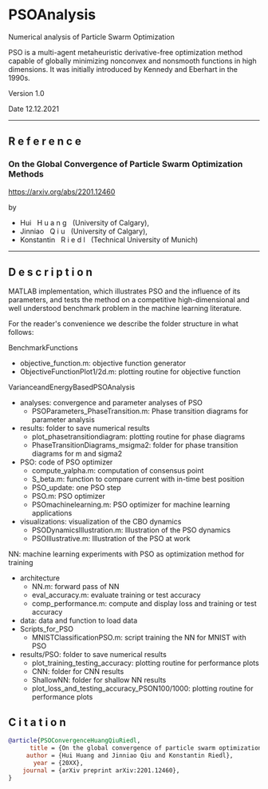 # PSOAnalysis
Numerical analysis of Particle Swarm Optimization

PSO is a multi-agent metaheuristic derivative-free optimization method capable of globally minimizing nonconvex and nonsmooth functions in high dimensions. It was initially introduced by Kennedy and Eberhart in the 1990s.

Version 1.0

Date 12.12.2021

------

## R e f e r e n c e

### On the Global Convergence of Particle Swarm Optimization Methods

https://arxiv.org/abs/2201.12460

by

- Hui &nbsp; H u a n g &nbsp; (University of Calgary), 
- Jinniao &nbsp; Q i u &nbsp; (University of Calgary),
- Konstantin &nbsp; R i e d l &nbsp; (Technical University of Munich)

------

## D e s c r i p t i o n

MATLAB implementation, which illustrates PSO and the influence of its parameters, and tests the method on a competitive high-dimensional and well understood benchmark problem in the machine learning literature.

For the reader's convenience we describe the folder structure in what follows:

BenchmarkFunctions
* objective_function.m: objective function generator
* ObjectiveFunctionPlot1/2d.m: plotting routine for objective function

VarianceandEnergyBasedPSOAnalysis
* analyses: convergence and parameter analyses of PSO
    * PSOParameters_PhaseTransition.m: Phase transition diagrams for parameter analysis
* results: folder to save numerical results
    * plot_phasetransitiondiagram: plotting routine for phase diagrams
    * PhaseTransitionDiagrams_msigma2: folder for phase transition diagrams for m and sigma2
* PSO: code of PSO optimizer
    * compute_yalpha.m: computation of consensus point
    * S_beta.m: function to compare current with in-time best position
    * PSO_update: one PSO step
    * PSO.m: PSO optimizer
    * PSOmachinelearning.m: PSO optimizer for machine learning applications
* visualizations: visualization of the CBO dynamics
    * PSODynamicsIllustration.m: Illustration of the PSO dynamics
    * PSOIllustrative.m: Illustration of the PSO at work

NN: machine learning experiments with PSO as optimization method for training
* architecture
    * NN.m: forward pass of NN
    * eval_accuracy.m: evaluate training or test accuracy
    * comp_performance.m: compute and display loss and training or test accuracy
* data: data and function to load data
* Scripts_for_PSO
    * MNISTClassificationPSO.m: script training the NN for MNIST with PSO
* results/PSO: folder to save numerical results
    * plot_training_testing_accuracy: plotting routine for performance plots
    * CNN: folder for CNN results
    * ShallowNN: folder for shallow NN results
    * plot_loss_and_testing_accuracy_PSON100/1000: plotting routine for performance plots



## C i t a  t i o n

```bibtex
@article{PSOConvergenceHuangQiuRiedl,
      title = {On the global convergence of particle swarm optimization methods},
     author = {Hui Huang and Jinniao Qiu and Konstantin Riedl},
       year = {20XX},
    journal = {arXiv preprint arXiv:2201.12460},
}
```
